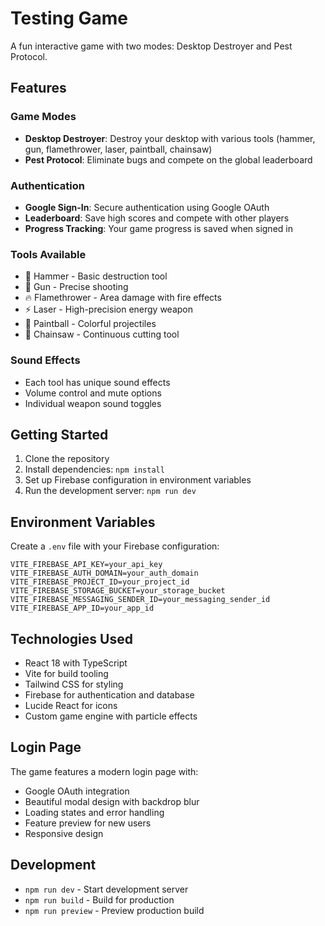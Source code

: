 # Testing Game

A fun interactive game with two modes: Desktop Destroyer and Pest Protocol.

## Features

### Game Modes
- **Desktop Destroyer**: Destroy your desktop with various tools (hammer, gun, flamethrower, laser, paintball, chainsaw)
- **Pest Protocol**: Eliminate bugs and compete on the global leaderboard

### Authentication
- **Google Sign-In**: Secure authentication using Google OAuth
- **Leaderboard**: Save high scores and compete with other players
- **Progress Tracking**: Your game progress is saved when signed in

### Tools Available
- 🔨 Hammer - Basic destruction tool
- 🔫 Gun - Precise shooting
- 🔥 Flamethrower - Area damage with fire effects
- ⚡ Laser - High-precision energy weapon
- 🎨 Paintball - Colorful projectiles
- 🔪 Chainsaw - Continuous cutting tool

### Sound Effects
- Each tool has unique sound effects
- Volume control and mute options
- Individual weapon sound toggles

## Getting Started

1. Clone the repository
2. Install dependencies: `npm install`
3. Set up Firebase configuration in environment variables
4. Run the development server: `npm run dev`

## Environment Variables

Create a `.env` file with your Firebase configuration:

```env
VITE_FIREBASE_API_KEY=your_api_key
VITE_FIREBASE_AUTH_DOMAIN=your_auth_domain
VITE_FIREBASE_PROJECT_ID=your_project_id
VITE_FIREBASE_STORAGE_BUCKET=your_storage_bucket
VITE_FIREBASE_MESSAGING_SENDER_ID=your_messaging_sender_id
VITE_FIREBASE_APP_ID=your_app_id
```

## Technologies Used

- React 18 with TypeScript
- Vite for build tooling
- Tailwind CSS for styling
- Firebase for authentication and database
- Lucide React for icons
- Custom game engine with particle effects

## Login Page

The game features a modern login page with:
- Google OAuth integration
- Beautiful modal design with backdrop blur
- Loading states and error handling
- Feature preview for new users
- Responsive design

## Development

- `npm run dev` - Start development server
- `npm run build` - Build for production
- `npm run preview` - Preview production build